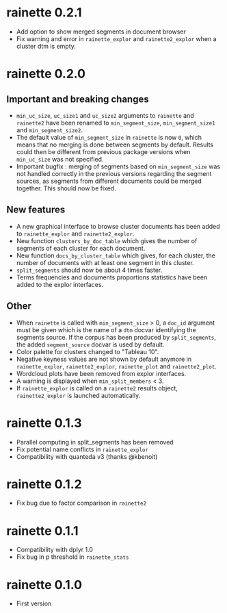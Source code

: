 # rainette 0.2.1

- Add option to show merged segments in document browser
- Fix warning and error in `rainette_explor` and `rainette2_explor` when a cluster dtm is empty.

# rainette 0.2.0

## Important and breaking changes

- `min_uc_size`, `uc_size1` and `uc_size2` arguments to `rainette` and `rainette2` have been renamed to `min_segment_size`, `min_segment_size1` and `min_segment_size2`.
- The default value of `min_segment_size` in `rainette` is now `0`, which means that no merging is done between segments by default. Results could then be different from previous package versions when `min_uc_size` was not specified.
- Important bugfix : merging of segments based on `min_segment_size` was not handled correctly in the previous versions regarding the segment sources, as segments from different documents could be merged together. This should now be fixed.

## New features

- A new graphical interface to browse cluster documents has been added to `rainette_explor` and `rainette2_explor`.
- New function `clusters_by_doc_table` which gives the number of segments of each cluster for each document.
- New function `docs_by_cluster_table` which gives, for each cluster, the number of documents with at least one segment in this cluster.
- `split_segments` should now be about 4 times faster.
- Terms frequencies and documents proportions statistics have been added to the explor interfaces.

## Other

- When `rainette` is called with `min_segment_size` > 0, a `doc_id` argument must be given which is the name of a `dtm` docvar identifying the segments source. If the corpus has been produced by `split_segments`, the added `segment_source` docvar is used by default.
- Color palette for clusters changed to "Tableau 10".
- Negative keyness values are not shown by default anymore in `rainette_explor`, `rainette2_explor`, `rainette_plot` and `rainette2_plot`.
- Wordcloud plots have been removed from explor interfaces.
- A warning is displayed when `min_split_members` < 3.
- If `rainette_explor` is called on a `rainette2` results object, `rainette2_explor` is launched automatically.

# rainette 0.1.3

- Parallel computing in split_segments has been removed
- Fix potential name conflicts in `rainette_explor`
- Compatibility with quanteda v3 (thanks @kbenoit)

# rainette 0.1.2

- Fix bug due to factor comparison in `rainette2`

# rainette 0.1.1

- Compatibility with dplyr 1.0
- Fix bug in p threshold in `rainette_stats`

# rainette 0.1.0

- First version
